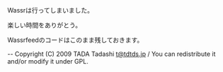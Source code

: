 Wassrは行ってしまいました。

楽しい時間をありがとう。

Wassrfeedのコードはこのまま残しておきます。

-- 
Copyright (C) 2009 TADA Tadashi <t@tdtds.jp> / You can redistribute it and/or modify it under GPL.
